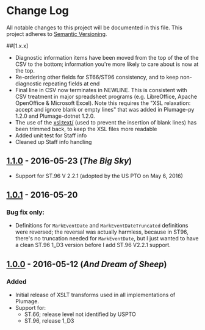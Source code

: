 # Change Log
All notable changes to this project will be documented in this file.
This project adheres to [Semantic Versioning](http://semver.org/).

##[1.x.x]
- Diagnostic information items have been moved from the top of the of the CSV to the bottom; information you're more likely to care about is now at the top.
- Re-ordering other fields for ST66/ST96 consistency, and to keep non-diagnostic repeating fields at end
- Final line in CSV now terminates in NEWLINE. This is consistent with CSV treatment in major spreadsheet programs (e.g. LibreOffice, Apache OpenOffice & Microsoft Excel). Note this requires the "XSL relaxation: accept and ignore blank or empty lines" that was added in Plumage-py 1.2.0 and Plumage-dotnet 1.2.0.
- The use of the <xsl:text/> (used to prevent the insertion of blank lines) has been trimmed back, to keep the XSL files more readable 
- Added unit test for Staff info
- Cleaned up Staff info handling

## [1.1.0](https://github.com/codingatty/Plumage/releases/tag/V1.1.0) - 2016-05-23 (*The Big Sky*)
- Support for ST.96 V 2.2.1 (adopted by the US PTO on May 6, 2016)

## [1.0.1](https://github.com/codingatty/Plumage/releases/tag/V1.0.1) - 2016-05-20 
### Bug fix only:
- Definitions for ``MarkEventDate`` and ``MarkEventDateTruncated`` definitions were reversed; the reversal was actually harmless, because in ST96, there's no truncation needed for ``MarkEventDate``, but I just wanted to have a clean ST.96&nbsp;1_D3 version before I add ST.96 V2.2.1 support.

## [1.0.0](https://github.com/codingatty/Plumage/releases/tag/V1.0.0) - 2016-05-12 (*And Dream of Sheep*)
### Added
- Initial release of XSLT transforms used in all implementations of Plumage.
- Support for:
  - ST.66; release level not identified by USPTO
  - ST.96, release 1_D3 
